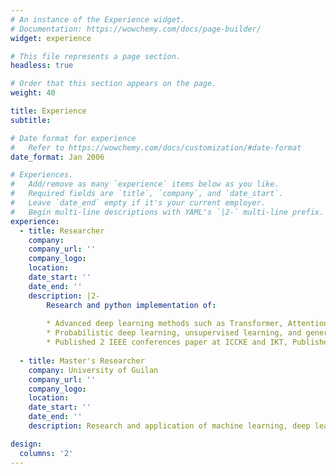 ```yaml
---
# An instance of the Experience widget.
# Documentation: https://wowchemy.com/docs/page-builder/
widget: experience

# This file represents a page section.
headless: true

# Order that this section appears on the page.
weight: 40

title: Experience
subtitle:

# Date format for experience
#   Refer to https://wowchemy.com/docs/customization/#date-format
date_format: Jan 2006

# Experiences.
#   Add/remove as many `experience` items below as you like.
#   Required fields are `title`, `company`, and `date_start`.
#   Leave `date_end` empty if it's your current employer.
#   Begin multi-line descriptions with YAML's `|2-` multi-line prefix.
experience:
  - title: Researcher
    company: 
    company_url: ''
    company_logo: 
    location: 
    date_start: ''
    date_end: ''
    description: |2-
        Research and python implementation of:
        
        * Advanced deep learning methods such as Transformer, Attention, GNN, and AE using customized loss function and maximum likelihood principle
        * Probabilistic deep learning, unsupervised learning, and generative modeling such as VAE, GAN, pix2pix, Cycle GAN, Normalizing flows, PixelCNN and WaveNet
        * Published 2 IEEE conferences paper at ICCKE and IKT, Published 1 Journal paper at multimedia tools and application journal, submitted 1 jounal paper at visual computer journal  
        
  - title: Master's Researcher
    company: University of Guilan
    company_url: ''
    company_logo: 
    location: 
    date_start: ''
    date_end: ''
    description: Research and application of machine learning, deep learning, pattern recognition and its application for computer vision. Programming implementation of various image processing techniques such as object detection, tracking, motion estimation, segmentation, feature extraction, feature matching, and optimization

design:
  columns: '2'
---
```

